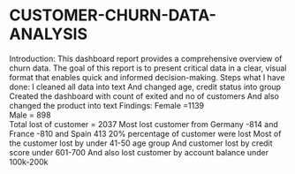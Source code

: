 # CUSTOMER-CHURN-DATA-ANALYSIS 
Introduction: 
This dashboard report provides a comprehensive overview of churn data. The goal of this report is to 
present critical data in a clear, visual format that enables quick and informed decision-making. 
Steps what I have done: 
I cleaned all data into text 
And changed age, credit status into group 
Created the dashboard with count of exited and no of customers 
And also changed the product into text 
Findings:
Female =1139  
Male = 898  
Total lost of customer = 2037 
Most lost customer from Germany -814 and France -810 and Spain 413 
20% percentage of customer were lost 
Most of the customer lost by under 41-50 age group 
And customer lost by credit score under 601-700 
And also lost customer by account balance under 100k-200k 

